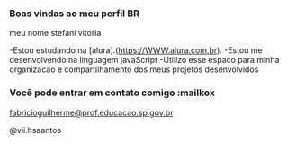 ### Boas vindas ao meu perfil BR

meu nome stefani vitoria 

-Estou estudando na [alura].(https://WWW.alura.com,br).
-Estou me desenvolvendo na linguagem javaScript
-Utilizo esse espaco para minha organizacao e compartilhamento dos meus projetos desenvolvidos 

### Você pode entrar em contato comigo :mailkox

fabricioguilherme@prof.educacao.sp.gov.br

@vii.hsaantos
